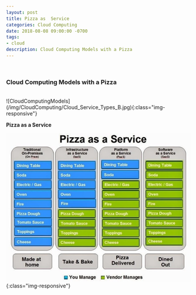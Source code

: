 ```yaml
---
layout: post
title: Pizza as  Service
categories: Cloud Computing
date: 2018-08-08 09:00:00 -0700
tags:
- cloud
description: Cloud Computing Models with a Pizza
---
```

<br/>

###  Cloud Computing Models with a Pizza
                                
<br/>
![CloudComputingModels](/img/CloudComputing/Cloud_Service_Types_B.jpg){:class="img-responsive"}

<br/>


**Pizza as a Service**      

![Pizza as Service](/img/CloudComputing/Pizza_as_a_Service.jpg){:class="img-responsive"}
